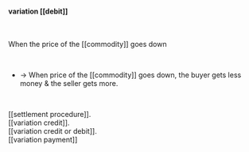 #### variation [[debit]]
<br>

When the price of the [[commodity]] goes down

<br>

* -> When price of the [[commodity]] goes down, the buyer gets less money & the seller gets more. 


 <br>

[[settlement procedure]].  
[[variation credit]].  
[[variation credit or debit]].  
[[variation payment]]
